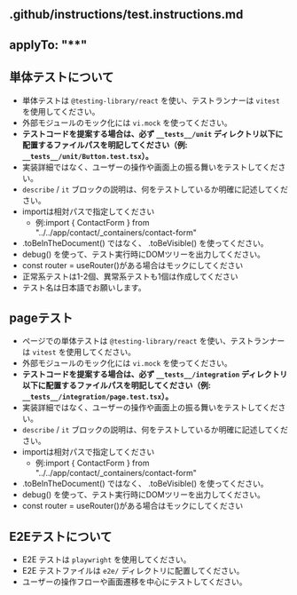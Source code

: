 ## .github/instructions/test.instructions.md

## applyTo: "\*\*"

## 単体テストについて
- 単体テストは `@testing-library/react` を使い、テストランナーは `vitest` を使用してください。
- 外部モジュールのモック化には `vi.mock` を使ってください。
- **テストコードを提案する場合は、必ず `__tests__/unit` ディレクトリ以下に配置するファイルパスを明記してください（例: `__tests__/unit/Button.test.tsx`）。**
- 実装詳細ではなく、ユーザーの操作や画面上の振る舞いをテストしてください。
- `describe` / `it` ブロックの説明は、何をテストしているか明確に記述してください。
- importは相対パスで指定してください
  - 例:import { ContactForm } from "../../app/contact/_containers/contact-form"
- .toBeInTheDocument() ではなく、 .toBeVisible() を使ってください。
- debug() を使って、テスト実行時にDOMツリーを出力してください。
- const router = useRouter()がある場合はモックにしてください
- 正常系テストは1-2個、異常系テストも1個は作成してください
- テスト名は日本語でお願いします。

## pageテスト
- ページでの単体テストは `@testing-library/react` を使い、テストランナーは `vitest` を使用してください。
- 外部モジュールのモック化には `vi.mock` を使ってください。
- **テストコードを提案する場合は、必ず `__tests__/integration` ディレクトリ以下に配置するファイルパスを明記してください（例: `__tests__/integration/page.test.tsx`）。**
- 実装詳細ではなく、ユーザーの操作や画面上の振る舞いをテストしてください。
- `describe` / `it` ブロックの説明は、何をテストしているか明確に記述してください。
- importは相対パスで指定してください
  - 例:import { ContactForm } from "../../app/contact/_containers/contact-form"
- .toBeInTheDocument() ではなく、 .toBeVisible() を使ってください。
- debug() を使って、テスト実行時にDOMツリーを出力してください。
- const router = useRouter()がある場合はモックにしてください

## E2Eテストについて
- E2E テストは `playwright` を使用してください。
- E2E テストファイルは `e2e/` ディレクトリに配置してください。
- ユーザーの操作フローや画面遷移を中心にテストしてください。
